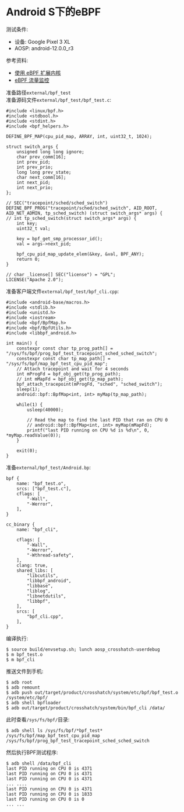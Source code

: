 # Android S下的eBPF

测试条件:
* 设备: Google Pixel 3 XL
* AOSP: android-12.0.0_r3

参考资料: 
* [使用 eBPF 扩展内核](https://source.android.com/devices/architecture/kernel/bpf)
* [eBPF 流量监控](https://source.android.com/devices/tech/datausage/ebpf-traffic-monitor)

准备路径`external/bpf_test`  
准备源码文件`external/bpf_test/bpf_test.c`:

```
#include <linux/bpf.h>
#include <stdbool.h>
#include <stdint.h>
#include <bpf_helpers.h>

DEFINE_BPF_MAP(cpu_pid_map, ARRAY, int, uint32_t, 1024);

struct switch_args {
    unsigned long long ignore;
    char prev_comm[16];
    int prev_pid;
    int prev_prio;
    long long prev_state;
    char next_comm[16];
    int next_pid;
    int next_prio;
};

// SEC("tracepoint/sched/sched_switch")
DEFINE_BPF_PROG("tracepoint/sched/sched_switch", AID_ROOT, AID_NET_ADMIN, tp_sched_switch) (struct switch_args* args) {
// int tp_sched_switch(struct switch_args* args) {
    int key;
    uint32_t val;

    key = bpf_get_smp_processor_id();
    val = args->next_pid;

    bpf_cpu_pid_map_update_elem(&key, &val, BPF_ANY);
    return 0;
}

// char _license[] SEC("license") = "GPL";
LICENSE("Apache 2.0");
```

准备客户端文件`external/bpf_test/bpf_cli.cpp`:
```
#include <android-base/macros.h>
#include <stdlib.h>
#include <unistd.h>
#include <iostream>
#include <bpf/BpfMap.h>
#include <bpf/BpfUtils.h>
#include <libbpf_android.h>

int main() {
	constexpr const char tp_prog_path[] = "/sys/fs/bpf/prog_bpf_test_tracepoint_sched_sched_switch";
	constexpr const char tp_map_path[] = "/sys/fs/bpf/map_bpf_test_cpu_pid_map";
	// Attach tracepoint and wait for 4 seconds
	int mProgFd = bpf_obj_get(tp_prog_path);
	// int mMapFd = bpf_obj_get(tp_map_path);
	bpf_attach_tracepoint(mProgFd, "sched", "sched_switch");
	sleep(1);
	android::bpf::BpfMap<int, int> myMap(tp_map_path);

	while(1) {
		usleep(40000);

		// Read the map to find the last PID that ran on CPU 0
		// android::bpf::BpfMap<int, int> myMap(mMapFd);
		printf("last PID running on CPU %d is %d\n", 0, *myMap.readValue(0));
	}

	exit(0);
}
```

准备`external/bpf_test/Android.bp`:
```
bpf {
    name: "bpf_test.o",
    srcs: ["bpf_test.c"],
    cflags: [
        "-Wall",
        "-Werror",
    ],
}

cc_binary {
    name: "bpf_cli",

    cflags: [
        "-Wall",
        "-Werror",
        "-Wthread-safety",
    ],
    clang: true,
    shared_libs: [
        "libcutils",
        "libbpf_android",
        "libbase",
        "liblog",
        "libnetdutils",
        "libbpf",
    ],
    srcs: [
        "bpf_cli.cpp",
    ],
}
```

编译执行:
```
$ source build/envsetup.sh; lunch aosp_crosshatch-userdebug
$ m bpf_test.o
$ m bpf_cli
```

推送文件到手机:
```
$ adb root
$ adb remount
$ adb push out/target/product/crosshatch/system/etc/bpf/bpf_test.o /system/etc/bpf/
$ adb shell bpfloader
$ adb out/target/product/crosshatch/system/bin/bpf_cli /data/
```

此时查看`/sys/fs/bpf/`目录:
```
$ adb shell ls /sys/fs/bpf/*bpf_test*
/sys/fs/bpf/map_bpf_test_cpu_pid_map
/sys/fs/bpf/prog_bpf_test_tracepoint_sched_sched_switch
```

然后执行BPF测试程序:
```
$ adb shell /data/bpf_cli
last PID running on CPU 0 is 4371
last PID running on CPU 0 is 4371
last PID running on CPU 0 is 4371
... ....
last PID running on CPU 0 is 4371
last PID running on CPU 0 is 1833
last PID running on CPU 0 is 0
... ...
```